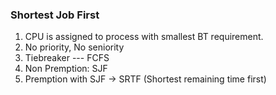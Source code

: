 ### Shortest Job First

1. CPU is assigned to process with smallest BT requirement.
2. No priority, No seniority
3. Tiebreaker --- FCFS
4. Non Premption: SJF
5. Premption with SJF -> SRTF (Shortest remaining time first)
